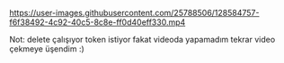 https://user-images.githubusercontent.com/25788506/128584757-f6f38492-4c92-40c5-8c8e-ff0d40eff330.mp4

Not: delete çalışıyor token istiyor fakat videoda yapamadım tekrar video çekmeye üşendim :)
